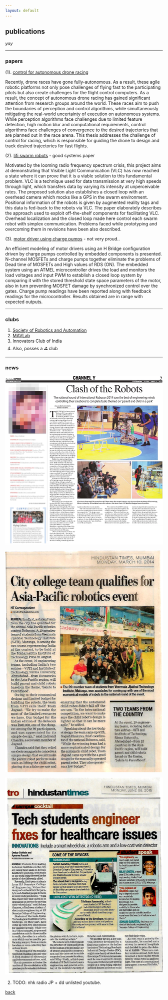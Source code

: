 ```yaml
---
layout: default
---
```


## publications
_yay_

* * *

### papers
(1). [control for autonomous drone racing](https://repository.tudelft.nl/islandora/object/uuid%3A99f41ef5-f2c9-4a0a-9b89-0245e106f6de)

Recently, drone races have gone fully-autonomous. As a result, these agile robotic platforms not only pose challenges of flying fast to the participating pilots but also create challenges for the flight control computers. As a result, the concept of autonomous drone racing has gained significant attention from research groups around the world. These races aim to push the boundaries of perception and control algorithms, while simultaneously mitigating the real-world uncertainty of execution on autonomous systems. While perception algorithms face challenges due to limited feature detection, high motion blur and computational requirements, control algorithms face challenges of convergence to the desired trajectories that are planned out in the race arena. This thesis addresses the challenge of control for racing, which is responsible for guiding the drone to design and track desired trajectories for fast flights.

(2). [lifi swarm robots](https://link.springer.com/chapter/10.1007/978-3-319-67934-1_18) - good systems paper

Motivated by the looming radio frequency spectrum crisis, this project aims at demonstrating that Visible Light Communication (VLC) has now reached a state where it can prove that it is a viable solution to this fundamental problem. VLC is a technique used for data transmission at very high speeds through light, which transfers data by varying its intensity at unperceivable rates. The proposed solution also establishes a closed loop with an overhead camera which mocks like a GPS in the swarm environment. Positional information of the robots is given by augmented reality tags and this data is fed-back to the robots via VLC. The paper elaborately describes the approach used to exploit off-the-shelf components for facilitating VLC. Overhead localization and the closed loop made here control each swarm robot with simplex communication. Problems faced while prototyping and overcoming them in revisions have been also described. 

(3). [motor driver using charge pumps](https://ieeexplore.ieee.org/abstract/document/7443724/) - not very proud..

An efficient modeling of motor drivers using an H Bridge configuration driven by charge pumps controlled by embedded components is presented. N-channel MOSFETs and charge pumps together eliminate the problems of Dead time of MOSFETs and High values of RDS (ON). The embedded system using an ATMEL microcontroller drives the load and monitors the load voltages and input PWM to establish a closed loop system by comparing it with the stored threshold state space parameters of the motor, also in turn preventing MOSFET damage by synchronized control over the gates. Charge pump readings have been reported along with feedback readings for the microcontroller. Results obtained are in range with expected outputs.

* * *

### clubs
1. [Society of Robotics and Automation](sra.vjti.info)
2. [MAVLab](mavlab.tudelft.nl)
3. Innovators Club of India
4. Also, posses a :golf: club

* * *

### news

![We qualify through nationals!](img/64.jpg)

![We go international!](img/62.jpg)

![Undergrad Research Labs on healtcare](img/61.jpg)


2. TODO: nhk radio JP + dd unlisted youtube.


[back](./)
